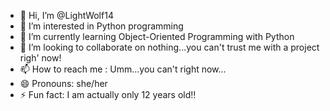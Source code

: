 - 👋 Hi, I’m @LightWolf14
- 👀 I’m interested in Python programming
- 🌱 I’m currently learning Object-Oriented Programming with Python
- 💞️ I’m looking to collaborate on nothing...you can't trust me with a project righ' now!
- 📫 How to reach me : Umm...you can't right now...
- 😄 Pronouns: she/her
- ⚡ Fun fact: I am actually only 12 years old!!
